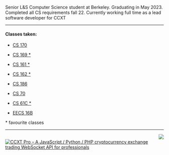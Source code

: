 Senior L&S Computer Science student at Berkeley. Graduating in May 2023. Completed all CS requirements fall 22. Currently working full time as a lead software developer for CCXT

---

#### Classes taken:

* [CS 170](https://cs170.org)

* [CS 169 \*](https://www2.eecs.berkeley.edu/Courses/CS169/)

* [CS 161 \*](https://cs161.org)

* [CS 162 \*](https://cs162.org)

* [CS 186](https://cs186berkeley.net)

* [CS 70](https://www.eecs70.org)

* [CS 61C \*](https://cs61c.org/fa22)

* [EECS 16B](https://eecs16b.org)

\* favourite classes

---

<a href="https://github.com/ccxt/ccxt">
    <img style="float: right;" src="https://github-readme-stats.vercel.app/api/pin/?username=ccxt&repo=ccxt" />
</a>

[![CCXT Pro – A JavaScript / Python / PHP cryptocurrency exchange trading WebSocket API for professionals](https://user-images.githubusercontent.com/1294454/83935830-0061e400-a7c6-11ea-8215-92983a611531.png)](https://ccxt.pro)
